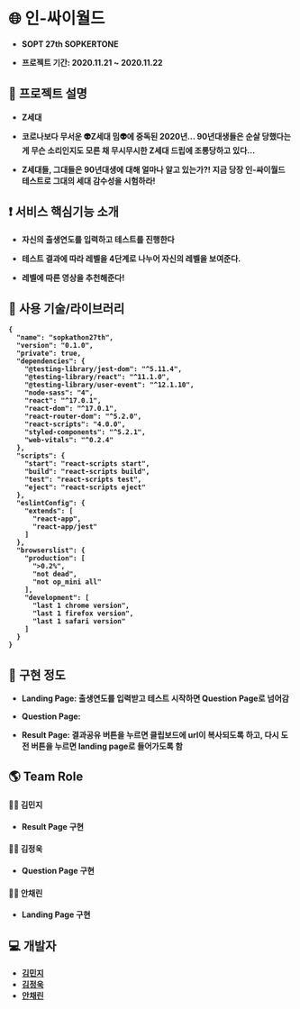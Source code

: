 # 🌐 인-싸이월드

* <b> SOPT 27th SOPKERTONE

* 프로젝트 기간: 2020.11.21 ~ 2020.11.22

## :bookmark_tabs: 프로젝트 설명

* Z세대 

* 코로나보다 무서운 👽Z세대 밈👽에 중독된 2020년...
90년대생들은 순살 당했다는게 무슨 소리인지도 
모른 채 무시무시한 Z세대 드립에 조롱당하고 있다...

* Z세대들, 그대들은 90년대생에 대해 얼마나 알고 있는가?!
지금 당장 인-싸이월드 테스트로 그대의 세대 감수성을 시험하라! 

## :exclamation: 서비스 핵심기능 소개

* 자신의 출생연도를 입력하고 테스트를 진행한다

* 테스트 결과에 따라 레벨을 4단계로 나누어 자신의 레벨을 보여준다.

* 레벨에 따른 영상을 추천해준다!

## :closed_book: 사용 기술/라이브러리

```
{
  "name": "sopkathon27th",
  "version": "0.1.0",
  "private": true,
  "dependencies": {
    "@testing-library/jest-dom": "^5.11.4",
    "@testing-library/react": "^11.1.0",
    "@testing-library/user-event": "^12.1.10",
    "node-sass": "4",
    "react": "^17.0.1",
    "react-dom": "^17.0.1",
    "react-router-dom": "^5.2.0",
    "react-scripts": "4.0.0",
    "styled-components": "^5.2.1",
    "web-vitals": "^0.2.4"
  },
  "scripts": {
    "start": "react-scripts start",
    "build": "react-scripts build",
    "test": "react-scripts test",
    "eject": "react-scripts eject"
  },
  "eslintConfig": {
    "extends": [
      "react-app",
      "react-app/jest"
    ]
  },
  "browserslist": {
    "production": [
      ">0.2%",
      "not dead",
      "not op_mini all"
    ],
    "development": [
      "last 1 chrome version",
      "last 1 firefox version",
      "last 1 safari version"
    ]
  }
}
```
## :muscle: 구현 정도

* Landing Page: 출생연도를 입력받고 테스트 시작하면 Question Page로 넘어감

* Question Page: 

* Result Page: 결과공유 버튼을 누르면 클립보드에 url이 복사되도록 하고, 다시 도전 버튼을 누르면 landing page로 들어가도록 함


## :earth_americas: Team Role 

#### :surfing_woman: 김민지
 
* Result Page 구현

#### :surfing_man: 김정욱

* Question Page 구현

#### :surfing_woman: 안채린

* Landing Page 구현

## :computer: 개발자

* [김민지](https://github.com/neity16)
* [김정욱](https://github.com/camel-man-ims)
* [안채린](https://github.com/100sun)
